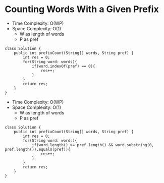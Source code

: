 # Counting Words With a Given Prefix

- Time Complexity: O(WP)
- Space Complexity: O(1)
  - W as length of words
  - P as pref

```
class Solution {
    public int prefixCount(String[] words, String pref) {
        int res = 0;
        for(String word: words){
            if(word.indexOf(pref) == 0){
                res++;
            }
        }
        return res;
    }
}
```

- Time Complexity: O(WP)
- Space Complexity: O(1)
  - W as length of words
  - P as pref

```
class Solution {
    public int prefixCount(String[] words, String pref) {
        int res = 0;
        for(String word: words){
            if(word.length() >= pref.length() && word.substring(0, pref.length()).equals(pref)){
                res++;
            }
        }
        return res;
    }
}
```
